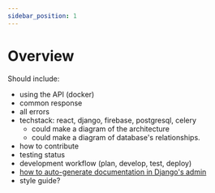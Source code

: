 ```yaml
---
sidebar_position: 1
---
```


# Overview

Should include:

- using the API (docker)
- common response
- all errors
- techstack: react, django, firebase, postgresql, celery
    - could make a diagram of the architecture
    - could make a diagram of database's relationships.
- how to contribute
- testing status
- development workflow (plan, develop, test, deploy)
- [how to auto-generate documentation in Django's admin](https://docs.djangoproject.com/en/4.2/ref/contrib/admin/admindocs/)
- style guide?
